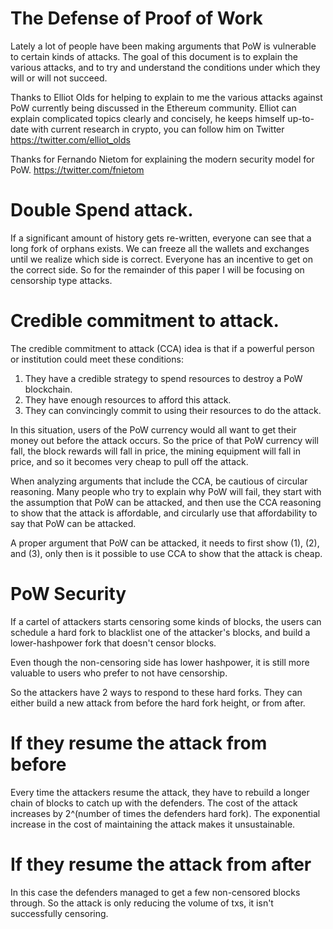 The Defense of Proof of Work
============

Lately a lot of people have been making arguments that PoW is vulnerable to certain kinds of attacks. The goal of this document is to explain the various attacks, and to try and understand the conditions under which they will or will not succeed.

Thanks to Elliot Olds for helping to explain to me the various attacks against PoW currently being discussed in the Ethereum community. Elliot can explain complicated topics clearly and concisely, he keeps himself up-to-date with current research in crypto, you can follow him on Twitter https://twitter.com/elliot_olds

Thanks for Fernando Nietom for explaining the modern security model for PoW. https://twitter.com/fnietom


Double Spend attack.
========

If a significant amount of history gets re-written, everyone can see that a long fork of orphans exists. We can freeze all the wallets and exchanges until we realize which side is correct. Everyone has an incentive to get on the correct side.
So for the remainder of this paper I will be focusing on censorship type attacks.


Credible commitment to attack.
========

The credible commitment to attack (CCA) idea is that if a powerful person or institution could meet these conditions:

1) They have a credible strategy to spend resources to destroy a PoW blockchain.
2) They have enough resources to afford this attack.
3) They can convincingly commit to using their resources to do the attack.

In this situation, users of the PoW currency would all want to get their money out before the attack occurs. So the price of that PoW currency will fall, the block rewards will fall in price, the mining equipment will fall in price, and so it becomes very cheap to pull off the attack.

When analyzing arguments that include the CCA, be cautious of circular reasoning.
Many people who try to explain why PoW will fail, they start with the assumption that PoW can be attacked, and then use the CCA reasoning to show that the attack is affordable, and circularly use that affordability to say that PoW can be attacked.

A proper argument that PoW can be attacked, it needs to first show (1), (2), and (3), only then is it possible to use CCA to show that the attack is cheap.


PoW Security
===========

If a cartel of attackers starts censoring some kinds of blocks, the users can schedule a hard fork to blacklist one of the attacker's blocks, and build a lower-hashpower fork that doesn't censor blocks.

Even though the non-censoring side has lower hashpower, it is still more valuable to users who prefer to not have censorship.

So the attackers have 2 ways to respond to these hard forks. They can either build a new attack from before the hard fork height, or from after.

If they resume the attack from before
===========

Every time the attackers resume the attack, they have to rebuild a longer chain of blocks to catch up with the defenders. The cost of the attack increases by 2^(number of times the defenders hard fork). The exponential increase in the cost of maintaining the attack makes it unsustainable.

If they resume the attack from after
===========

In this case the defenders managed to get a few non-censored blocks through. So the attack is only reducing the volume of txs, it isn't successfully censoring.

<!---

Buy equipment attack
=================

Government does a soft fork to censor all tx types. No money can move.
They achieve this by purchasing or manufacturing mining equipment.

In an economic equilibrium, the most efficient miners are spending 1/2 the cost on hardware,and 1/2 the cost on electricity. There are lots of variables in the design of mining hardware, so they can optimize for the ratio of ingredients used for mining. If the marginal cost of one of the ingredients is lower, then they can build hardware that optimizes for that price ratio.

Mining equipment is an illiquid market, this will cause the price of mining equipment to increase substantially. If the price of mining equipment doubles, then existing miners can sell their equipment, and earn more money than they would have expected to gain had they been mining for the entire life expectency of that equipment. And they are earning this money all at once, without the risk of electricity or cryptocurrency changing price. So they save the time-value of their money, and are immediately prepared to re-invest.

This is an example of the cobra effect https://en.wikipedia.org/wiki/Cobra_effect
If governments start over-paying for the creation of mining equipment, then those governments are fully financing the cost of new mining equipment to be manufactured.
So the government that attempts this attack, it is paying to have new ASICS with a different mining algorithm manufactured.

If a government is buying all the equipment, they need to host it somewhere. This location will be vulnerable to sabatoge. If there is a blackout, then the miners get shut off.

The location hosting miners, it needs to be operated by officials. Those officials are vulnerable to corruption. They can steal the equipment, or allow it to catch fire. They can participate in markets to profit from allowing their mining pool to fail.

Confiscate Equipment Attack
===========

Government does a soft fork to censor all tx types. No money can move.
They achieve this by confiscating mining equipment.
This is the kind of attack people typically imagine a country like China would try to pull off, since a large portion of hashpower is located in China.

When equipment is confiscated, there is a large incentive for the officials who do the confiscation to steal some of the equipment for themselves.

If equipment starts getting confiscated, there is an incentive for miners to hide their location, and become less of a target.

A campaign to confiscate mining equipment can be compared to the war on drugs. Much less than half of illegal drugs end up confiscated.

If a government is confiscating all the equipment, they need to host it somewhere. This location will be vulnerable to sabatoge. If there is a blackout, then the miners get shut off.

The location hosting miners, it needs to be operated by officials. Those officials are vulnerable to corruption. They can steal the equipment, or allow it to catch fire. They can participate in markets to profit from allowing their mining pool to fail.



Evil Mining Pool Attack
==========

Government does a soft fork to censor all tx types. No money can move.
They achieve this by hosting a mining pool and paying double rewards.

Usually this attack is paired with a circular argument based on the credible commitment to attack idea.
Start with the assumption that this attack will be successful, the utility of the cryptocurrency would decrease, so the mining rewards would decrease in value, and it would become cheaper and cheaper to pay double the block rewards to sustain the attack.

Circular arguments are a logical fallacy, so lets try to analyze what would really happen if this attack was attempted.

If all the txs are being censored, then that means the supply of new txs is zero, and the demand hasn't fallen as much. If the supply goes down and demand does not, then the price that people are willing to pay to publish a tx increases. The mempool will fill up with txs that pay higher and higher fees.

If someone thinks that there is a 50% chance that the attack will succeed, then they are willing to pay 50% of the value of their cryptocurrency as a fee in order to move their currency to a centralized exchange where it can be sold.

Each tx fee only needs to be paid once, but to continue the censorship the attacker's mining pool needs to pay a reward bigger than these tx fees for every single block.
So if the censorship attack continues for 1 week of 10-minute blocks, then the attacker is paying on the order of 1000x more to sustain the attack in comparison to how much value they are destroying.

Corrupt officials have an incentive to buy the underpriced IOUs on centralized exchanges, and then to allow the censorship attack to fail. So that they can convert the cheap IOUs into full value cryptocurrency.

Corrupt legislators have an incentive to buy the underpriced IOUs on centralized exchanges, and then change the law to end the censorship attack. So they can convert the cheap IOUs into into full value cryptocurrency.

Even though there is lots of money to be made by causing the attack to fail, there is a tragedy of the commons problem. No miner is incentivized to mine on a non-censored fork, because their blocks will immediately orphaned.
This tragedy of the commons can be solved by the existence of centralized markets to bet on when the censorship attack will fail.

A centralized market could allow betting that at a particular block height the censorship will fail.
This market will have some price connected to the probability that the attack will fail at that block height.

This market would be a way for holders of cryptocurrency who want to insure themselves against the possibility that their currency will be destroyed.
This market would also act as a way for corrupt officials to profit from causing the attack to fail.
This market would also act as a way to bribe legislators to change the law to end the attack.

Let C = how much the attack is paying for each empty block.

let B = potential miner rewards if they made an unorphaned block full of high fee txs.

let P = probability that the block is orphaned.

If C/B is around 1, then the attack is unsustainably costly. The attacker is paying thousands of times more than the value they are destroying. To be affordable, C/B needs to be a very small number, like 0.001 or less.

The incentive to mine on a block with txs instead of participating in censorship:

```B(1-P) - CP```

which simplifies to
```B-(C+B)P```

If this is positive, then they are incentivized to mine the block with txs inside. We can divide everything by B.

```1-((C/B)+1)P>0```

solving for P
```P < 1/((C/B)+1)```

plugging in the value of C/B that allows the attack to be affordable
```P < 1/1.001```
simplifies to
```P < 0.999```

So, if the probability that the attack succeeds ever falls below ~99.9%, it would become cost effective for miners to mine on the block that includes txs. The miners could use the market to purchase insurance to hedge the risk that the block does get orphaned. This solves the tragedy of the commons. Miners are incentivized to end the attack. 

If the probability that the attack will continue is >~99.9%, that means sabateurs or corrupt officials can multiply their money 1000x by causing the attack to fail. Legislature can multiply their money 1000x by changing the law to end the censorship attack.

So the existence of a counter-coordinating market, it ends the attack in all cases. Either it acts as insurance so that miners are incentivized to end the attack, or else it acts as an intense bribe to cause the attack to end.


Evil Mining Pool + Safety Deposit
=============

This is similar to the evil mining pool attack, but this time a miner needs to give a safety deposit in order to participate in the evil mining pool.
If they stop mining, then they lose the deposit.
This way it is costly for miners to switch from supporting the attack to doing the counter-coordination to end the attack.

Game theoretically, there are 2 important steps to analyze here. First off, we need to understand under what conditions a miner would be willing to lock up the security deposit in order to mine.
Secondly, we need to know under what conditions a miner would abandon their security deposit in order to participate in the counter-coordination.

The incentive for a miner to lock up the security deposit is:
```(expected mining rewards they will receive from the attackers) - min((value of the security deposit), ((probability that the counter-coordination succeeds)*(potential profit of participating in the counter-coordination)))```

let D = the duration of the attack in blocks.

let S = the size of the security deposit.

let P = the probability that the attack succeeds.

let B2 = the expected profit from abandoning the security deposit to participate in mining the many blocks with high block rewards.

```C*D - min(S, (1-P)*B2)```
If this is greater than 0, then miners have an incentive to pay the security deposit to be able to mine.

lets divide everything by B2.
```(C*D/B2) - min((S/B2), (1-P))```

B2 is a little different from B. It isn't the reward for mining the one most valuable block, it is the reward for participating in mining many blocks with high tx fees.
If the probability of the attack succeeding is 50%, then on the order of 1/2 of all coins will be in fees ready to be earned by miners.

In order for the attack to work, C*D/B2 needs to be around 1, or less. Otherwise the attacker is paying more than $1 for every $1 of value they are destroying, and it would be profitable to launch more blockchains and convince the attacker to attack them as well.
```1 - min((S/B2), (1-P))```

(1-P) is always less than 1, so this means miners would pay the security deposit to participate in the attack.

Next lets calculate the incentive to abandon the security deposit to participate in the counter-coordination.

```B2(1-P) - C*P - S```
If this is positive, then they are incentivized to abandon the security deposit to pariticipate in the counter-coordination.
```B2 - (C+B2)*P - S > 0```
dividing everything by B2
```1 - ((C/B2)+1)*P - (S/B2) > 0```
solving for P
```P < (1 - (S/B2))/(1 + (C/B2))```

We know that C/B2 needs to be very small. like 0.001 or less.
```P < (1 - (S/B2))/(1.001)```
```P < 0.999*(1 - (S/B2))```

P is a probability, it can't be negative.
So if `S>B2`, then it is never in the miner's interest to abandon their security deposit. Even if there is a 100% chance that the attack will fail.

But, miners can't afford to lock up an amount of money proportional to B2.
B2 is on the order of the entire market cap of the blockchain. And S needs to be denominated in some kind of money external to the blockchain.

At most, we can expect the miners to have available liquidity of about 0.1% of B2. In the case of bitcoin today, that would be $400 million.

If we set ```S = B2/1000```

```P < 0.999*(1 - 1/1000)```
```P < 0.998```

This is basically identical to the case of the evil mining pool without safety deposit.
So the safety deposit doesn't change anything.

--->



